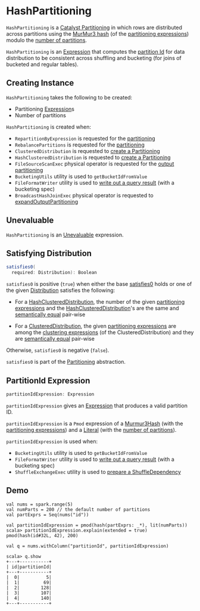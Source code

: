 # HashPartitioning

`HashPartitioning` is a [Catalyst Partitioning](../physical-operators/Partitioning.md) in which rows are distributed across partitions using the [MurMur3 hash](#partitionIdExpression) (of the [partitioning expressions](#expressions)) modulo the [number of partitions](#numPartitions).

`HashPartitioning` is an [Expression](Expression.md) that computes the [partition Id](#partitionIdExpression) for data distribution to be consistent across shuffling and bucketing (for joins of bucketed and regular tables).

## Creating Instance

`HashPartitioning` takes the following to be created:

* <span id="expressions"> Partitioning [Expression](Expression.md)s
* <span id="numPartitions"> Number of partitions

`HashPartitioning` is created when:

* `RepartitionByExpression` is requested for the [partitioning](../logical-operators/RepartitionOperation.md#partitioning)
* `RebalancePartitions` is requested for the [partitioning](../logical-operators/RebalancePartitions.md#partitioning)
* `ClusteredDistribution` is requested to [create a Partitioning](../physical-operators/ClusteredDistribution.md)
* `HashClusteredDistribution` is requested to [create a Partitioning](../physical-operators/HashClusteredDistribution.md)
* `FileSourceScanExec` physical operator is requested for the [output partitioning](../physical-operators/FileSourceScanExec.md#outputPartitioning)
* `BucketingUtils` utility is used to `getBucketIdFromValue`
* `FileFormatWriter` utility is used to [write out a query result](../FileFormatWriter.md#write) (with a bucketing spec)
* `BroadcastHashJoinExec` physical operator is requested to [expandOutputPartitioning](../physical-operators/BroadcastHashJoinExec.md#expandOutputPartitioning)

## <span id="Unevaluable"> Unevaluable

`HashPartitioning` is an [Unevaluable](Unevaluable.md) expression.

## <span id="satisfies0"> Satisfying Distribution

```scala
satisfies0(
  required: Distribution): Boolean
```

`satisfies0` is positive (`true`) when either the base [satisfies0](../physical-operators/Partitioning.md#satisfies0) holds or one of the given [Distribution](../physical-operators/Distribution.md) satisfies the following:

* For a [HashClusteredDistribution](../physical-operators/HashClusteredDistribution.md), the number of the given [partitioning expressions](#expressions) and the [HashClusteredDistribution](../physical-operators/HashClusteredDistribution.md#expressions)'s are the same and [semantically equal](Expression.md#semanticEquals) pair-wise

* For a [ClusteredDistribution](../physical-operators/ClusteredDistribution.md), the given [partitioning expressions](#expressions) are among the [clustering expressions](../physical-operators/ClusteredDistribution.md#clustering) (of the ClusteredDistribution) and they are [semantically equal](Expression.md#semanticEquals) pair-wise

Otherwise, `satisfies0` is negative (`false`).

`satisfies0` is part of the [Partitioning](../physical-operators/Partitioning.md#satisfies0) abstraction.

## <span id="partitionIdExpression"> PartitionId Expression

```scala
partitionIdExpression: Expression
```

`partitionIdExpression` gives an [Expression](Expression.md) that produces a valid partition ID.

`partitionIdExpression` is a `Pmod` expression of a [Murmur3Hash](Murmur3Hash.md) (with the [partitioning expressions](#expressions)) and a [Literal](Literal.md) (with the [number of partitions](#numPartitions)).

`partitionIdExpression` is used when:

* `BucketingUtils` utility is used to `getBucketIdFromValue`
* `FileFormatWriter` utility is used to [write out a query result](../FileFormatWriter.md#write) (with a bucketing spec)
* `ShuffleExchangeExec` utility is used to [prepare a ShuffleDependency](../physical-operators/ShuffleExchangeExec.md#prepareShuffleDependency)

## Demo

```text
val nums = spark.range(5)
val numParts = 200 // the default number of partitions
val partExprs = Seq(nums("id"))

val partitionIdExpression = pmod(hash(partExprs: _*), lit(numParts))
scala> partitionIdExpression.explain(extended = true)
pmod(hash(id#32L, 42), 200)

val q = nums.withColumn("partitionId", partitionIdExpression)
```

```text
scala> q.show
+---+-----------+
| id|partitionId|
+---+-----------+
|  0|          5|
|  1|         69|
|  2|        128|
|  3|        107|
|  4|        140|
+---+-----------+
```
